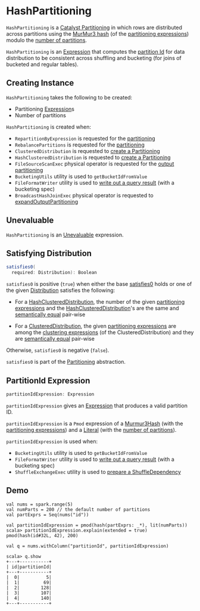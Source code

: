 # HashPartitioning

`HashPartitioning` is a [Catalyst Partitioning](../physical-operators/Partitioning.md) in which rows are distributed across partitions using the [MurMur3 hash](#partitionIdExpression) (of the [partitioning expressions](#expressions)) modulo the [number of partitions](#numPartitions).

`HashPartitioning` is an [Expression](Expression.md) that computes the [partition Id](#partitionIdExpression) for data distribution to be consistent across shuffling and bucketing (for joins of bucketed and regular tables).

## Creating Instance

`HashPartitioning` takes the following to be created:

* <span id="expressions"> Partitioning [Expression](Expression.md)s
* <span id="numPartitions"> Number of partitions

`HashPartitioning` is created when:

* `RepartitionByExpression` is requested for the [partitioning](../logical-operators/RepartitionOperation.md#partitioning)
* `RebalancePartitions` is requested for the [partitioning](../logical-operators/RebalancePartitions.md#partitioning)
* `ClusteredDistribution` is requested to [create a Partitioning](../physical-operators/ClusteredDistribution.md)
* `HashClusteredDistribution` is requested to [create a Partitioning](../physical-operators/HashClusteredDistribution.md)
* `FileSourceScanExec` physical operator is requested for the [output partitioning](../physical-operators/FileSourceScanExec.md#outputPartitioning)
* `BucketingUtils` utility is used to `getBucketIdFromValue`
* `FileFormatWriter` utility is used to [write out a query result](../FileFormatWriter.md#write) (with a bucketing spec)
* `BroadcastHashJoinExec` physical operator is requested to [expandOutputPartitioning](../physical-operators/BroadcastHashJoinExec.md#expandOutputPartitioning)

## <span id="Unevaluable"> Unevaluable

`HashPartitioning` is an [Unevaluable](Unevaluable.md) expression.

## <span id="satisfies0"> Satisfying Distribution

```scala
satisfies0(
  required: Distribution): Boolean
```

`satisfies0` is positive (`true`) when either the base [satisfies0](../physical-operators/Partitioning.md#satisfies0) holds or one of the given [Distribution](../physical-operators/Distribution.md) satisfies the following:

* For a [HashClusteredDistribution](../physical-operators/HashClusteredDistribution.md), the number of the given [partitioning expressions](#expressions) and the [HashClusteredDistribution](../physical-operators/HashClusteredDistribution.md#expressions)'s are the same and [semantically equal](Expression.md#semanticEquals) pair-wise

* For a [ClusteredDistribution](../physical-operators/ClusteredDistribution.md), the given [partitioning expressions](#expressions) are among the [clustering expressions](../physical-operators/ClusteredDistribution.md#clustering) (of the ClusteredDistribution) and they are [semantically equal](Expression.md#semanticEquals) pair-wise

Otherwise, `satisfies0` is negative (`false`).

`satisfies0` is part of the [Partitioning](../physical-operators/Partitioning.md#satisfies0) abstraction.

## <span id="partitionIdExpression"> PartitionId Expression

```scala
partitionIdExpression: Expression
```

`partitionIdExpression` gives an [Expression](Expression.md) that produces a valid partition ID.

`partitionIdExpression` is a `Pmod` expression of a [Murmur3Hash](Murmur3Hash.md) (with the [partitioning expressions](#expressions)) and a [Literal](Literal.md) (with the [number of partitions](#numPartitions)).

`partitionIdExpression` is used when:

* `BucketingUtils` utility is used to `getBucketIdFromValue`
* `FileFormatWriter` utility is used to [write out a query result](../FileFormatWriter.md#write) (with a bucketing spec)
* `ShuffleExchangeExec` utility is used to [prepare a ShuffleDependency](../physical-operators/ShuffleExchangeExec.md#prepareShuffleDependency)

## Demo

```text
val nums = spark.range(5)
val numParts = 200 // the default number of partitions
val partExprs = Seq(nums("id"))

val partitionIdExpression = pmod(hash(partExprs: _*), lit(numParts))
scala> partitionIdExpression.explain(extended = true)
pmod(hash(id#32L, 42), 200)

val q = nums.withColumn("partitionId", partitionIdExpression)
```

```text
scala> q.show
+---+-----------+
| id|partitionId|
+---+-----------+
|  0|          5|
|  1|         69|
|  2|        128|
|  3|        107|
|  4|        140|
+---+-----------+
```
